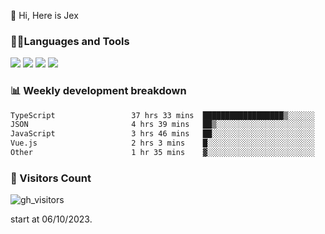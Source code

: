  👋 Hi, Here is Jex

 

### 🧑‍💻Languages and Tools

<code><a href="https://react.dev"><img src="https://api.iconify.design/logos:react.svg" /></a></code>
<code><a href="https://github.com/vuejs/core"><img src="https://api.iconify.design/logos:vue.svg" /></a></code> 
<code><a href="https://github.com/microsoft/TypeScript"><img src="https://api.iconify.design/logos:typescript-icon.svg" /></a></code>
<code><a href="https://threejs.org/"><img src="https://api.iconify.design/logos:threejs.svg" /></a></code>

### 📊 Weekly development breakdown

<!--START_SECTION:waka-->

```txt
TypeScript                 37 hrs 33 mins  ██████████████████▒░░░░░░   73.82 %
JSON                       4 hrs 39 mins   ██▒░░░░░░░░░░░░░░░░░░░░░░   09.15 %
JavaScript                 3 hrs 46 mins   ██░░░░░░░░░░░░░░░░░░░░░░░   07.43 %
Vue.js                     2 hrs 3 mins    █░░░░░░░░░░░░░░░░░░░░░░░░   04.06 %
Other                      1 hr 35 mins    ▓░░░░░░░░░░░░░░░░░░░░░░░░   03.12 %
```

<!--END_SECTION:waka-->


### 👀 Visitors Count

![gh_visitors](https://profile-counter.glitch.me/jexlau/count.svg)

start at 06/10/2023.
